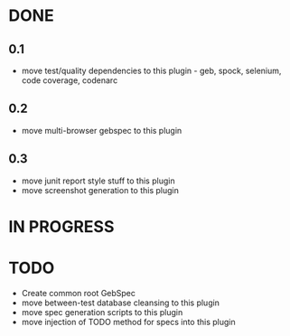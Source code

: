 # DONE

## 0.1

* move test/quality dependencies to this plugin - geb, spock, selenium, code coverage, codenarc

## 0.2

* move multi-browser gebspec to this plugin

## 0.3

* move junit report style stuff to this plugin
* move screenshot generation to this plugin

# IN PROGRESS

# TODO

* Create common root GebSpec
* move between-test database cleansing to this plugin
* move spec generation scripts to this plugin
* move injection of TODO method for specs into this plugin

